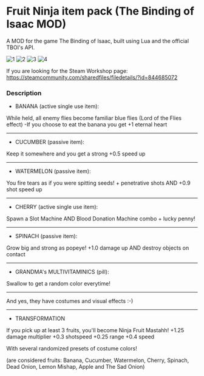 # Fruit Ninja item pack (The Binding of Isaac MOD)

A MOD for the game The Binding of Isaac, built using Lua and the official TBOI's API.

![1](https://i.imgur.com/iqhKQiz.png)
![2](https://i.imgur.com/O6yxeH3.png)
![3](https://i.imgur.com/5QcTwFI.png)
![4](https://i.imgur.com/Gx6cVGV.png)

If you are looking for the Steam Workshop page:
https://steamcommunity.com/sharedfiles/filedetails/?id=844685072

### Description

  - BANANA (active single use item):
  
While held, all enemy flies become familiar blue flies (Lord of the Flies effect)
-If you choose to eat the banana you get +1 eternal heart

---

  - CUCUMBER (passive item):
  
Keep it somewhere and you get a strong +0.5 speed up

---

  - WATERMELON (passive item):

You fire tears as if you were spitting seeds! + penetrative shots AND +0.9 shot speed up

---

  - CHERRY (active single use item):

Spawn a Slot Machine AND Blood Donation Machine combo + lucky penny!

---

  - SPINACH (passive item):
  
Grow big and strong as popeye! +1.0 damage up AND destroy objects on contact

---

  - GRANDMA's MULTIVITAMINICS (pill):
  
Swallow to get a random color everytime!

---

And yes, they have costumes and visual effects :-)

---

  - TRANSFORMATION
  
If you pick up at least 3 fruits, you'll become Ninja Fruit Mastahh!
+1.25 damage multiplier
+0.3 shotspeed
+0.25 range
+0.4 speed

With several randomized presets of costume colors!

(are considered fruits: Banana, Cucumber, Watermelon, Cherry, Spinach, Dead Onion, Lemon Mishap, Apple and The Sad Onion)
